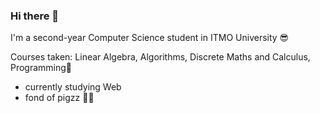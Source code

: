 ### Hi there 👋

I'm a second-year Computer Science student in ITMO University 😎

Courses taken: Linear Algebra, Algorithms, Discrete Maths and Calculus, Programming🤗

- currently studying Web
- fond of pigzz 🐽🐷



<!--
**hlebec-tukallec/hlebec-tukallec** is a ✨ _special_ ✨ repository because its `README.md` (this file) appears on your GitHub profile.

Here are some ideas to get you started:

- 🔭 I’m currently working on ...
- 🌱 I’m currently learning ...
- 👯 I’m looking to collaborate on ...
- 🤔 I’m looking for help with ...
- 💬 Ask me about ...
- 📫 How to reach me: ...
- 😄 Pronouns: ...
- ⚡ Fun fact: ...
-->
